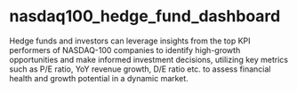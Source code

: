# nasdaq100_hedge_fund_dashboard
Hedge funds and investors can leverage insights from the top KPI performers of NASDAQ-100 companies to identify high-growth opportunities and make informed investment decisions, utilizing key metrics such as P/E ratio, YoY revenue growth, D/E ratio etc. to assess financial health and growth potential in a dynamic market.
